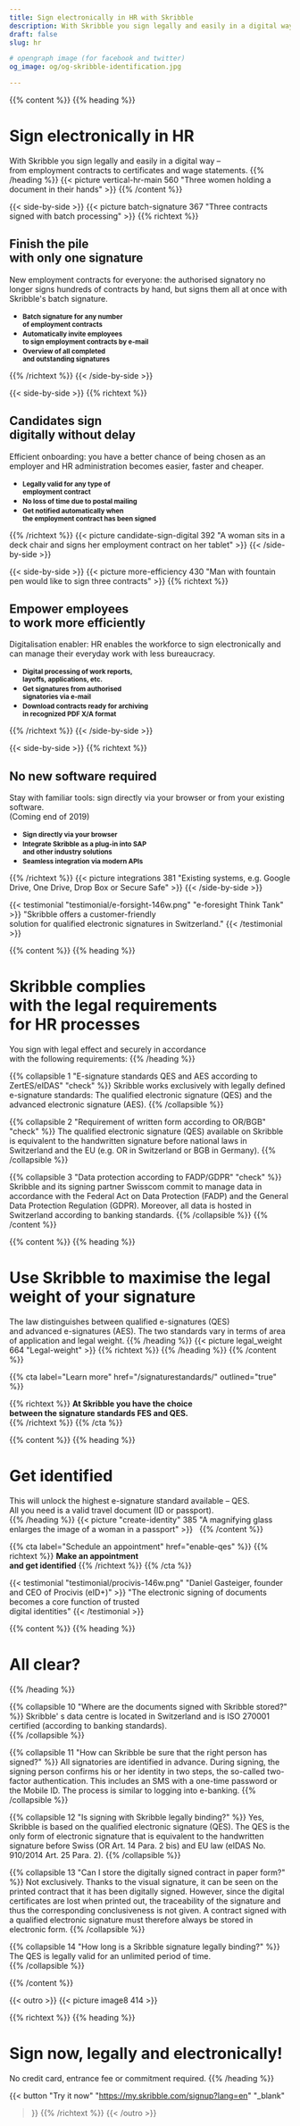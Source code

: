 ```yaml
---
title: Sign electronically in HR with Skribble
description: With Skribble you sign legally and easily in a digital way – from employment contracts to certificates and wage statements.Finish the pile with only one signature!
draft: false
slug: hr

# opengraph image (for facebook and twitter)
og_image: og/og-skribble-identification.jpg

---
```


{{% content %}}
{{% heading %}}
# Sign electronically in HR
With Skribble you sign legally and easily in a digital way – <br class="hide-for-mobile">from employment contracts to certificates and wage statements.
{{% /heading %}}
{{< picture vertical-hr-main 560 "Three women holding a document in their hands" >}}
{{% /content %}}

[//]: # (--------------------------------------------------------------------------------------------------------------)

{{< side-by-side >}}
{{< picture batch-signature 367 "Three contracts signed with batch processing" >}}
{{% richtext %}}
## Finish the pile <br class="hide-for-mobile">with only one signature
New employment contracts for everyone: the authorised signatory no longer signs hundreds of contracts by hand, but signs them all at once with Skribble's batch signature.

- **<small>Batch signature for any number <br class="hide-for-mobile">of employment contracts</small>**
- **<small>Automatically invite employees <br class="hide-for-mobile">to sign employment contracts by e-mail</small>**
- **<small>Overview of all completed <br class="hide-for-mobile">and outstanding signatures</small>**

{{% /richtext %}}
{{< /side-by-side >}}

[//]: # (--------------------------------------------------------------------------------------------------------------)

{{< side-by-side >}}
{{% richtext %}}
## Candidates sign <br class="hide-for-mobile">digitally without delay
Efficient onboarding: you have a better chance of being chosen as an employer and HR administration becomes easier, faster and cheaper.

- **<small>Legally valid for any type of <br class="hide-for-mobile">employment contract</small>**
- **<small>No loss of time due to postal mailing</small>**
- **<small>Get notified automatically when <br class="hide-for-mobile">the employment contract has been signed</small>**

{{% /richtext %}}
{{< picture candidate-sign-digital 392 "A woman sits in a deck chair and signs her employment contract on her tablet" >}}
{{< /side-by-side >}}

[//]: # (--------------------------------------------------------------------------------------------------------------)

{{< side-by-side >}}
{{< picture more-efficiency 430 "Man with fountain pen would like to sign three contracts" >}}
{{% richtext %}}
## Empower employees <br class="hide-for-mobile">to work more efficiently
Digitalisation enabler: HR enables the workforce to sign electronically and can manage their everyday work with less bureaucracy.

- **<small>Digital processing of work reports, <br class="hide-for-mobile">layoffs, applications, etc.</small>**
- **<small>Get signatures from authorised <br class="hide-for-mobile">signatories via e-mail</small>**
- **<small>Download contracts ready for archiving<br class="hide-for-mobile"> in recognized PDF X/A format </small>**

{{% /richtext %}}
{{< /side-by-side >}}

[//]: # (--------------------------------------------------------------------------------------------------------------)

{{< side-by-side >}}
{{% richtext %}}
## No new software required
Stay with familiar tools: sign directly via your browser or from your existing software. <br class="hide-for-mobile">(Coming end of 2019)

- **<small>Sign directly via your browser</small>**
- **<small>Integrate Skribble as a plug-in into SAP <br class="hide-for-mobile">and other industry solutions</small>**
- **<small>Seamless integration via modern APIs</small>**

{{% /richtext %}}
{{< picture integrations 381 "Existing systems, e.g. Google Drive, One Drive, Drop Box or Secure Safe" >}}
{{< /side-by-side >}}

[//]: # (--------------------------------------------------------------------------------------------------------------)

{{< testimonial "testimonial/e-forsight-146w.png" "e-foresight Think Tank" >}}
"Skribble offers a customer-friendly <br class="hide-for-mobile">solution for qualified electronic signatures in Switzerland."
{{< /testimonial >}}

[//]: # (--------------------------------------------------------------------------------------------------------------)

{{% content %}}
{{% heading %}}
# Skribble complies <br class="hide-for-mobile">with the legal requirements <br class="hide-for-mobile">for HR processes
You sign with legal effect and securely in accordance <br class="hide-for-mobile">with the following requirements:
{{% /heading %}}

{{% collapsible 1 "E-signature standards QES and AES according to ZertES/eIDAS" "check" %}}
Skribble works exclusively with legally defined e-signature standards: The qualified electronic signature (QES) and the advanced electronic signature (AES).
{{% /collapsible %}}

{{% collapsible 2 "Requirement of written form according to OR/BGB" "check" %}}
The qualified electronic signature (QES) available on Skribble is equivalent to the handwritten signature before national laws in Switzerland and the EU (e.g. OR in Switzerland or BGB in Germany).
{{% /collapsible %}}

{{% collapsible 3 "Data protection according to FADP/GDPR" "check" %}}
Skribble and its signing partner Swisscom commit to manage data in accordance with the Federal Act on Data Protection (FADP) and the General Data Protection Regulation (GDPR). Moreover, all data is hosted in Switzerland according to banking standards.
{{% /collapsible %}}
{{% /content %}}

[//]: # (--------------------------------------------------------------------------------------------------------------)

{{% content %}}
{{% heading %}}
# Use Skribble to maximise the legal weight of your signature
The law distinguishes between qualified e-signatures (QES) <br class="hide-for-mobile">and advanced e-signatures (AES). 
The two standards vary in terms of area <br class="hide-for-mobile">of application and legal weight. 
{{% /heading %}}
{{< picture legal_weight 664 "Legal-weight" >}}
{{% richtext %}}
{{% /heading %}}
{{% /content %}}

{{% cta
  label="Learn more"
  href="/signaturestandards/"
  outlined="true"
%}}

{{% richtext %}}
**At Skribble you have the choice <br class="hide-for-mobile">between the signature standards FES and QES.**<br>
{{% /richtext %}}
{{% /cta %}}

[//]: # (--------------------------------------------------------------------------------------------------------------)

{{% content %}}
{{% heading %}}
# Get identified
This will unlock the highest e-signature standard available – QES. <br class="hide-for-mobile">All you need is a valid travel document (ID or passport).                                
{{% /heading %}}
{{< picture "create-identity" 385 "A magnifying glass enlarges the image of a woman in a passport" >}}
&nbsp;
{{% /content %}}

{{% cta
  label="Schedule an appointment"
  href="enable-qes"
%}}
{{% richtext %}}
**Make an appointment<br>and get identified**
{{% /richtext %}}
{{% /cta %}}

[//]: # (--------------------------------------------------------------------------------------------------------------)

{{< testimonial "testimonial/procivis-146w.png" "Daniel Gasteiger, founder and CEO of Procivis (eID+)" >}}
"The electronic signing of documents becomes a core function of trusted <br class="hide-for-mobile">digital identities"
{{< /testimonial >}}

[//]: # (--------------------------------------------------------------------------------------------------------------)

{{% content %}}
{{% heading %}}
# All clear?
{{% /heading %}}

{{% collapsible 10 "Where are the documents signed with Skribble stored?" %}}
Skribble' s data centre is located in Switzerland and is ISO 270001 certified (according to banking standards).         
{{% /collapsible %}}

{{% collapsible 11 "How can Skribble be sure that the right person has signed?" %}}
All signatories are identified in advance. During signing, the signing person confirms his or her identity in two steps, the so-called two-factor authentication. This includes an SMS with a one-time password or the Mobile ID. The process is similar to logging into e-banking.
{{% /collapsible %}}

{{% collapsible 12 "Is signing with Skribble legally binding?" %}}
Yes, Skribble is based on the qualified electronic signature (QES). The QES is the only form of electronic signature that is equivalent to the handwritten signature before Swiss (OR Art. 14 Para. 2 bis) and EU law (eIDAS No. 910/2014 Art. 25 Para. 2). 
{{% /collapsible %}}

{{% collapsible 13 "Can I store the digitally signed contract in paper form?" %}}
Not exclusively. Thanks to the visual signature, it can be seen on the printed contract that it has been digitally signed. However, since the digital certificates are lost when printed out, the traceability of the signature and thus the corresponding conclusiveness is not given. A contract signed with a qualified electronic signature must therefore always be stored in electronic form.
{{% /collapsible %}}

{{% collapsible 14 "How long is a Skribble signature legally binding?" %}}
The QES is legally valid for an unlimited period of time.                
{{% /collapsible %}}

{{% /content %}}

[//]: # (--------------------------------------------------------------------------------------------------------------)

{{< outro >}}
{{< picture image8 414 >}}

{{% richtext %}}
{{% heading %}}
# Sign now, legally and electronically!
No credit card, entrance fee or commitment required.
{{% /heading %}}

{{< button
  "Try it now"
  "https://my.skribble.com/signup?lang=en"
  "_blank"
>}}
{{% /richtext %}}
{{< /outro >}}
